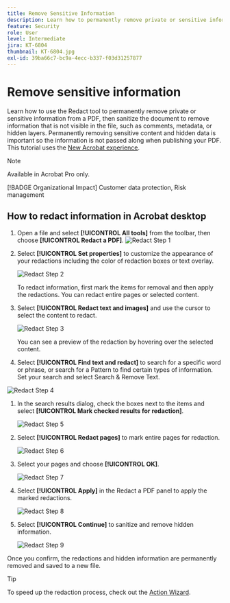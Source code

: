 ```yaml
---
title: Remove Sensitive Information
description: Learn how to permanently remove private or sensitive information from your PDF
feature: Security
role: User
level: Intermediate
jira: KT-6804
thumbnail: KT-6804.jpg
exl-id: 39ba66c7-bc9a-4ecc-b337-f03d31257877
---
```

# Remove sensitive information

Learn how to use the Redact tool to permanently remove private or sensitive information from a PDF, then sanitize the document to remove information that is not visible in the file, such as comments, metadata, or hidden layers. Permanently removing sensitive content and hidden data is important so the information is not passed along when publishing your PDF. This tutorial uses the [New Acrobat experience](../getting-started/new-workspace.md).

>[!NOTE]
>
>Available in Acrobat Pro only.

[!BADGE Organizational Impact]
Customer data protection, Risk management

## How to redact information in Acrobat desktop

1. Open a file and select **[!UICONTROL All tools]** from the toolbar, then choose **[!UICONTROL Redact a PDF]**.
    ![Redact Step 1](../assets/Redact_1.png)

1. Select **[!UICONTROL Set properties]** to customize the appearance of your redactions including the color of redaction boxes or text overlay.

    ![Redact Step 2](../assets/Redact_2.png)

    To redact information, first mark the items for removal and then apply the redactions. You can redact entire pages or selected content. 

1. Select **[!UICONTROL Redact text and images]** and use the cursor to select the content to redact.

    ![Redact Step 3](../assets/Redact_3.png)

    You can see a preview of the redaction by hovering over the selected content.

1. Select **[!UICONTROL Find text and redact]** to search for a specific word or phrase, or search for a Pattern to find certain types of information. Set your search and select Search & Remove Text.

  ![Redact Step 4](../assets/Redact_4.png)

1. In the search results dialog, check the boxes next to the items and select **[!UICONTROL Mark checked results for redaction]**.

    ![Redact Step 5](../assets/Redact_5.png)

1. Select **[!UICONTROL Redact pages]** to mark entire pages for redaction.

    ![Redact Step 6](../assets/Redact_6.png)

1. Select your pages and choose **[!UICONTROL OK]**.

    ![Redact Step 7](../assets/Redact_7.png)

1. Select **[!UICONTROL Apply]** in the Redact a PDF panel to apply the marked redactions.

    ![Redact Step 8](../assets/Redact_8.png)

1. Select **[!UICONTROL Continue]** to sanitize and remove hidden information.

    ![Redact Step 9](../assets/Redact_9.png)

Once you confirm, the redactions and hidden information are permanently removed and saved to a new file.

>[!TIP]
>
>To speed up the redaction process, check out the [Action Wizard](../advanced-tasks/action.md).
